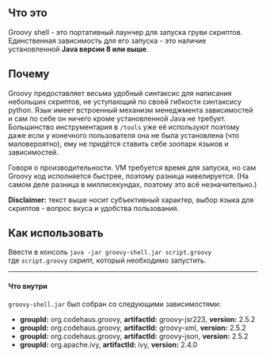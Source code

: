 ## Что это

Groovy shell - это портативный лаунчер для запуска груви скриптов. Единственная зависимость для его запуска - это наличие установленной **Java версии 8 или выше**.

## Почему

Groovy предоставляет весьма удобный синтаксис для написания небольших скриптов, не уступающий по своей гибкости синтаксису python. Язык имеет встроенный механизм менеджмента зависимостей и сам по себе он ничего кроме установленной Java не требует. Большинство инструментария в `/tools` уже её используют поэтому даже если у конечного пользователя она не была установлена (что маловероятно), ему не придётся ставить себе зоопарк языков и зависимостей.

Говоря о производительности. VM требуется время для запуска, но сам Groovy код исполняется быстрее, поэтому разница нивелируется. (На самом деле разница в миллисекундах, поэтому это всё незначительно.)

**Disclaimer:** текст выше носит субъективный характер, выбор языка для скриптов - вопрос вкуса и удобства пользования.

## Как использовать

Ввести в консоль `java -jar groovy-shell.jar script.groovy`<br>
где `script.groovy` скрипт, который необходимо запустить.

<hr>

#### Что внутри

`groovy-shell.jar` был собран со следующими зависимостями:
 - **groupId:** org.codehaus.groovy, **artifactId:** groovy-jsr223, **version:** 2.5.2
 - **groupId:** org.codehaus.groovy, **artifactId:** groovy-xml, **version:** 2.5.2
 - **groupId:** org.codehaus.groovy, **artifactId:** groovy-json, **version:** 2.5.2
 - **groupId:** org.apache.ivy, **artifactId:** ivy, **version:** 2.4.0